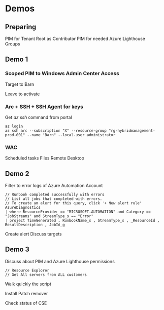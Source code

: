 # Demos

## Preparing

PIM for Tenant Root as Contributor
PIM for needed Azure Lighthouse Groups

## Demo 1

### Scoped PIM to Windows Admin Center Access

Target to Barn

Leave to activate

### Arc + SSH + SSH Agent for keys

Get *az ssh* command from portal

```bash:
az login
az ssh arc --subscription "X" --resource-group "rg-hybridmanagement-prod-001" --name "Barn" --local-user administrator
```

### WAC

Scheduled tasks
Files
Remote Desktop

## Demo 2

Filter to error logs of Azure Automation Account

```kql:
// Runbook completed successfully with errors 
// List all jobs that completed with errors. 
// To create an alert for this query, click '+ New alert rule'
AzureDiagnostics 
| where ResourceProvider == "MICROSOFT.AUTOMATION" and Category == "JobStreams" and StreamType_s == "Error" 
| project TimeGenerated , RunbookName_s , StreamType_s , _ResourceId , ResultDescription , JobId_g 

```

Create alert
Discuss targets

## Demo 3

Discuss about PIM and Azure Lighthouse permissions

```kql:
// Resource Explorer
// Get All servers from ALL customers

```

Walk quickly the script

Install Patch remover

Check status of CSE
